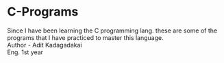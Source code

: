 # C-Programs
Since I have been learning the C programming lang. these are some of the programs that I have practiced to master this language.
<br>
Author - Adit Kadagadakai
<br>
Eng. 1st year
